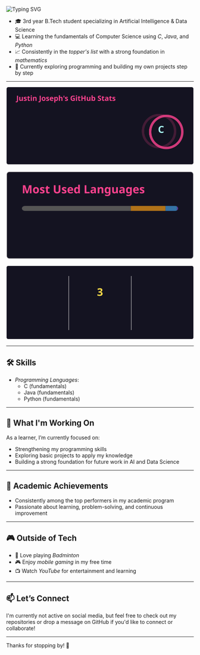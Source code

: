 ![Typing SVG](https://readme-typing-svg.herokuapp.com?size=40&duration=4000&color=70186B&center=true&vCenter=true&width=500&lines=Hello+World;Justin+Here)


- 🎓 3rd year B.Tech student specializing in Artificial Intelligence & Data Science
- 💻 Learning the fundamentals of Computer Science using *C*, *Java*, and *Python*
- 📈 Consistently in the *topper's list* with a strong foundation in *mathematics*
- 🚀 Currently exploring programming and building my own projects step by step 

---

![GitHub Stats](stats/stats.svg)

![Top Languages](stats/top-langs.svg)

![GitHub Streak](stats/streak.svg)

---
## 🛠 Skills

- *Programming Languages*:  
  - C (fundamentals)  
  - Java (fundamentals)  
  - Python (fundamentals)  

---

## 🌱 What I'm Working On

As a learner, I’m currently focused on:
- Strengthening my programming skills
- Exploring basic projects to apply my knowledge
- Building a strong foundation for future work in AI and Data Science

---

## 🎯 Academic Achievements

- Consistently among the top performers in my academic program
- Passionate about learning, problem-solving, and continuous improvement

---

## 🎮 Outside of Tech

- 🏸 Love playing *Badminton*
- 🎮 Enjoy *mobile gaming* in my free time
- 📺 Watch *YouTube* for entertainment and learning

---

## 📫 Let’s Connect

I'm currently not active on social media, but feel free to check out my repositories or drop a message on GitHub if you'd like to connect or collaborate!

---

Thanks for stopping by! 👋